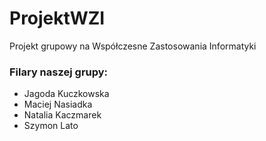 # ProjektWZI
Projekt grupowy na Współczesne Zastosowania Informatyki

### Filary naszej grupy:
* Jagoda Kuczkowska
* Maciej Nasiadka
* Natalia Kaczmarek
* Szymon Lato
